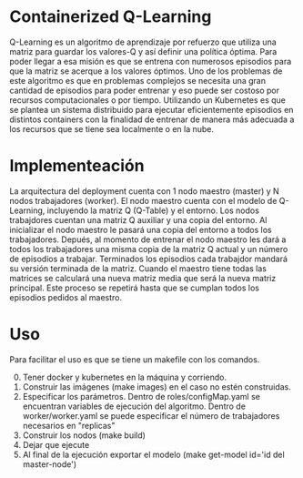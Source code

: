 # Containerized Q-Learning
Q-Learning es un algoritmo de aprendizaje por refuerzo que utiliza una matriz para guardar los valores-Q y así definir una política óptima. Para poder llegar a esa misión es que se entrena con numerosos episodios para que la matriz se acerque a los valores óptimos. Uno de los problemas de este algoritmo es que en problemas complejos se necesita una gran cantidad de episodios para poder entrenar y eso puede ser costoso por recursos computacionales o por tiempo. Utilizando un Kubernetes es que se plantea un sistema distribuido para ejecutar eficientemente episodios en distintos containers con la finalidad de entrenar de manera más adecuada a los recursos que se tiene sea localmente o en la nube.

# Implementeación

La arquitectura del deployment cuenta con 1 nodo maestro (master) y N nodos trabajadores (worker). El nodo maestro cuenta con el modelo de Q-Learning, incluyendo la matriz Q (Q-Table) y el entorno. Los nodos trabajdores cuentan una matriz Q auxiliar y una copia del entorno. Al inicializar el nodo maestro le pasará una copia del entorno a todos los trabajadores. Depués, al momento de entrenar el nodo maestro les dará a todos los trabajadores una misma copia de la matriz Q actual y un número de episodios a trabajar. Terminados los episodios cada trabajdor mandará su versión terminada de la matriz. Cuando el maestro tiene todas las matrices se calculará una nueva matriz media que será la nueva matriz principal. Este proceso se repetirá hasta que se cumplan todos los episodios pedidos al maestro.

# Uso
Para facilitar el uso es que se tiene un makefile con los comandos.

0. Tener docker y kubernetes en la máquina y corriendo.
1. Construir las imágenes (make images) en el caso no estén construidas.
2. Especificar los parámetros. Dentro de roles/configMap.yaml se encuentran variables de ejecución del algoritmo. Dentro de worker/worker.yaml se puede especificar el número de trabajadores necesarios en "replicas"
3. Construir los nodos (make build)
4. Dejar que ejecute
5. Al final de la ejecución exportar el modelo (make get-model id='id del master-node')
